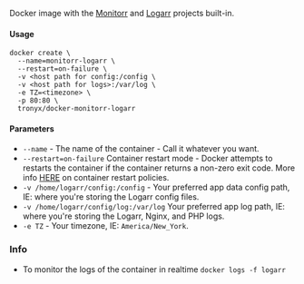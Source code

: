 Docker image with the [Monitorr](https://github.com/Monitorr/Monitorr "Monitorr") and [Logarr](https://github.com/Monitorr/logarr "Logarr") projects built-in.

#### Usage
```
docker create \
  --name=monitorr-logarr \
  --restart=on-failure \
  -v <host path for config:/config \
  -v <host path for logs>:/var/log \
  -e TZ=<timezone> \
  -p 80:80 \
  tronyx/docker-monitorr-logarr
```

#### Parameters
* `--name` - The name of the container - Call it whatever you want.
* `--restart=on-failure` Container restart mode - Docker attempts to restarts the container if the container returns a non-zero exit code. More info [HERE](https://docs.docker.com/engine/admin/start-containers-automatically/ "HERE") on container restart policies.
* `-v /home/logarr/config:/config` - Your preferred app data config path, IE: where you're storing the Logarr config files.
* `-v /home/logarr/config/log:/var/log` Your preferred app log path, IE: where you're storing the Logarr, Nginx, and PHP logs.
* `-e TZ` - Your timezone, IE: `America/New_York`.

### Info
* To monitor the logs of the container in realtime `docker logs -f logarr`
